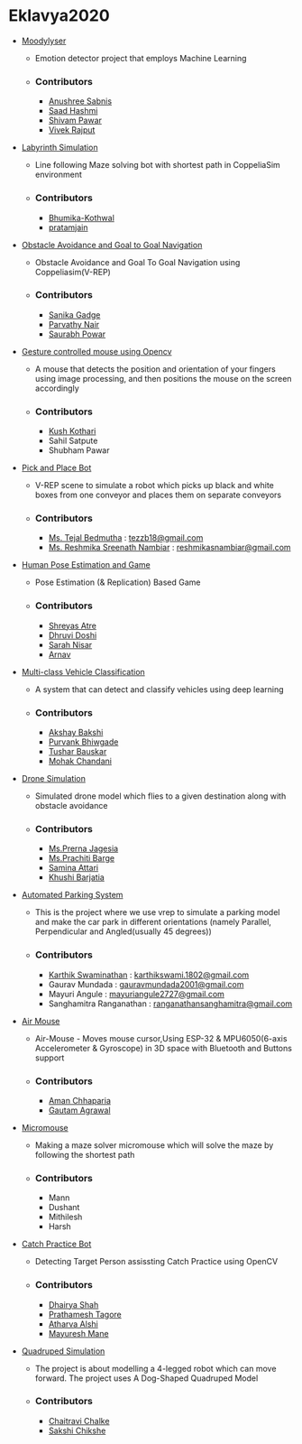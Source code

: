 # Eklavya2020

* [Moodylyser](https://github.com/hashmis79/Moodylyser)
  * Emotion detector project that employs Machine Learning
  * ### Contributors
    * [Anushree Sabnis](https://github.com/hashmis79)
    * [Saad Hashmi](https://github.com/id)
    * [Shivam Pawar](https://github.com/theshivv)
    * [Vivek Rajput](https://github.com/Vivek-RRajput)

* [Labyrinth Simulation](https://github.com/Bhumika-Kothwal/Eklavya-2020--Slayers.git)
  * Line following Maze solving bot with shortest path in CoppeliaSim environment
  * ### Contributors
    * [Bhumika-Kothwal](https://github.com/Bhumika-Kothwal)
    * [pratamjain](https://github.com/pratamjain)

* [Obstacle Avoidance and Goal to Goal Navigation](https://github.com/Git-Saurabh5/Team-Kerbecks-and-PS)
  * Obstacle Avoidance and Goal To Goal Navigation using Coppeliasim(V-REP)
  * ### Contributors
    * [Sanika Gadge](https://github.com/SanikaGadge)
    * [Parvathy Nair](https://github.com/ParvatiNair)
    * [Saurabh Powar](https://github.com/Git-Saurabh5)

* [Gesture controlled mouse using Opencv](https://github.com/kkothari2001/Gesture-Mouse-using-OpenCV)
  * A mouse that detects the position and orientation of your fingers using image processing, and then positions the mouse on the screen accordingly
  * ### Contributors
    * [Kush Kothari](https://github.com/kkothari2001)
    * Sahil Satpute
    * Shubham Pawar

* [Pick and Place Bot](https://github.com/Tejal-19/simbotix)
  * V-REP scene to simulate a robot which picks up black and white boxes from one conveyor and places them on separate conveyors
  * ### Contributors
    * [Ms. Tejal Bedmutha](https://github.com/Tejal-19) : tezzb18@gmail.com
    * [Ms. Reshmika Sreenath Nambiar](https://github.com/Reshmika-Nambiar) : reshmikasnambiar@gmail.com


* [Human Pose Estimation and Game](https://github.com/SAtacker/IMITECIO)
  * Pose Estimation (& Replication) Based Game
  * ### Contributors
    * [Shreyas Atre](https://github.com/SAtacker)
    * [Dhruvi Doshi](https://github.com/dhruvi29)
    * [Sarah Nisar](https://github.com/sarah-nisar)
    * [Arnav](https://github.com/wh1t3-h4t)

* [Multi-class Vehicle Classification](https://github.com/akshayb80/Multi-Class-Vehicle-Classification)
  * A system that can detect and classify vehicles using deep learning
  * ### Contributors
    * [Akshay Bakshi](https://github.com/akshayb80)
    * [Purvank Bhiwgade](https://github.com/purvankbhiwgade)
    * [Tushar Bauskar](https://github.com/tusharb12-hash)
    * [Mohak Chandani](https://github.com/MohakChandani)


* [Drone Simulation](https://github.com/pkjagesia/Eklavya20-Drone)
  * Simulated drone model which flies to a given destination along with obstacle avoidance
  * ### Contributors
    * [Ms.Prerna Jagesia](https://github.com/pkjagesia)
    * [Ms.Prachiti Barge](https://github.com/Prachiti-tech)
    * [Samina Attari](https://github.com/SaminaAttari786)
    * [Khushi Barjatia](https://github.com/khushibarjatia)

* [Automated Parking System](https://github.com/kart1802/Automated-Parking-System.git)
  * This is the project where we use vrep to simulate a parking model and make the car park in different orientations (namely Parallel, Perpendicular and           Angled(usually 45 degrees))
  * ### Contributors
    * [Karthik Swaminathan](https://github.com/kart1802) : karthikswami.1802@gmail.com
    * Gaurav Mundada : gauravmundada2001@gmail.com
    * Mayuri Angule : mayuriangule2727@gmail.com
    * Sanghamitra Ranganathan : ranganathansanghamitra@gmail.com

* [Air Mouse](https://github.com/gautam-dev-maker/Air-Mouse)
  * Air-Mouse - Moves mouse cursor,Using ESP-32 & MPU6050(6-axis Accelerometer & Gyroscope) in 3D space with Bluetooth and Buttons support
  * ### Contributors
    * [Aman Chhaparia](https://github.com/amanchhaparia)
    * [Gautam Agrawal](https://github.com/gautam-dev-maker)

* [Micromouse](https://github.com/dushantpanchbhai/sra.git)
  * Making a maze solver micromouse which will solve the maze by following the shortest path
  * ### Contributors
    * Mann
    * Dushant
    * Mithilesh
    * Harsh 

* [Catch Practice Bot](https://github.com/dhairyashah1/Eklavya20-CatchPracticeBot)
  * Detecting Target Person assissting Catch Practice using OpenCV
  * ### Contributors
    * [Dhairya Shah](https://github.com/dhairyashah1)
    * [Prathamesh Tagore](https://github.com/meshtag)
    * [Atharva Alshi](https://github.com/atharva1608)
    * [Mayuresh Mane](https://github.com/Mayuresh351)

* [Quadruped Simulation](https://github.com/chaitravi-ce/Eklavya-QuadrupedMotionSimulation.git)
  * The project is about modelling a 4-legged robot which can move forward. The project uses A Dog-Shaped Quadruped Model
  * ### Contributors
    * [Chaitravi Chalke](https://github.com/chaitravi-ce)
    * [Sakshi Chikshe](https://github.com/Sakshi-0311)


